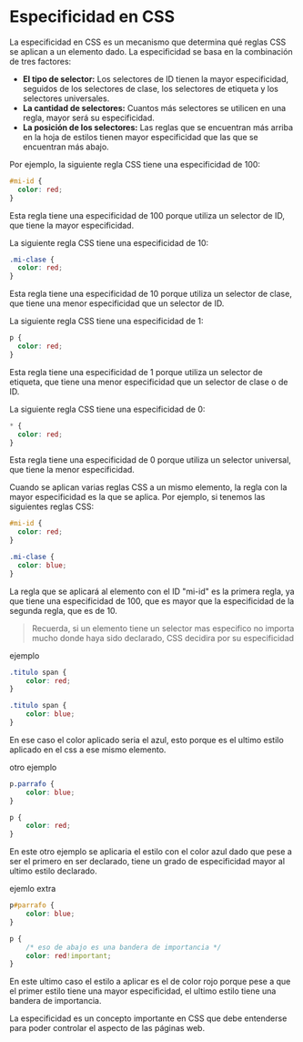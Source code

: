 # Especificidad en CSS

La especificidad en CSS es un mecanismo que determina qué reglas CSS se aplican a un elemento dado. La especificidad se basa en la combinación de tres factores:

* **El tipo de selector:** Los selectores de ID tienen la mayor especificidad, seguidos de los selectores de clase, los selectores de etiqueta y los selectores universales.
* **La cantidad de selectores:** Cuantos más selectores se utilicen en una regla, mayor será su especificidad.
* **La posición de los selectores:** Las reglas que se encuentran más arriba en la hoja de estilos tienen mayor especificidad que las que se encuentran más abajo.

Por ejemplo, la siguiente regla CSS tiene una especificidad de 100:

```css
#mi-id {
  color: red;
}
```

Esta regla tiene una especificidad de 100 porque utiliza un selector de ID, que tiene la mayor especificidad.

La siguiente regla CSS tiene una especificidad de 10:

```css
.mi-clase {
  color: red;
}
```

Esta regla tiene una especificidad de 10 porque utiliza un selector de clase, que tiene una menor especificidad que un selector de ID.

La siguiente regla CSS tiene una especificidad de 1:

```css
p {
  color: red;
}
```

Esta regla tiene una especificidad de 1 porque utiliza un selector de etiqueta, que tiene una menor especificidad que un selector de clase o de ID.

La siguiente regla CSS tiene una especificidad de 0:

```css
* {
  color: red;
}
```

Esta regla tiene una especificidad de 0 porque utiliza un selector universal, que tiene la menor especificidad.

Cuando se aplican varias reglas CSS a un mismo elemento, la regla con la mayor especificidad es la que se aplica. Por ejemplo, si tenemos las siguientes reglas CSS:

```css
#mi-id {
  color: red;
}

.mi-clase {
  color: blue;
}
```

La regla que se aplicará al elemento con el ID "mi-id" es la primera regla, ya que tiene una especificidad de 100, que es mayor que la especificidad de la segunda regla, que es de 10.

> Recuerda, si un elemento tiene un selector mas especifico no importa mucho donde haya sido declarado, CSS decidira por su especificidad

ejemplo

```css
.titulo span {
    color: red;
}

.titulo span {
    color: blue;
}
```

En ese caso el color aplicado seria el azul, esto porque es el ultimo estilo aplicado en el css a ese mismo elemento.

otro ejemplo

```css
p.parrafo {
    color: blue;
}

p {
    color: red;
}
```

En este otro ejemplo se aplicaria el estilo con el color azul dado que pese a ser el primero en ser declarado, tiene un grado de especificidad mayor al ultimo estilo declarado.

ejemlo extra

```css
p#parrafo {
    color: blue;
}

p {
    /* eso de abajo es una bandera de importancia */
    color: red!important;
}
```

En este ultimo caso el estilo a aplicar es el de color rojo porque pese a que el primer estilo tiene una mayor especificidad, el ultimo estilo tiene una bandera de importancia.

La especificidad es un concepto importante en CSS que debe entenderse para poder controlar el aspecto de las páginas web.
